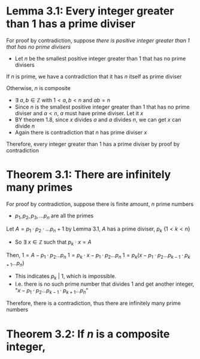 # Lemma 3.1: Every integer greater than 1 has a prime diviser
For proof by contradiction, suppose *there is positive integer greater than 1 that has no prime divisers*
- Let $n$ be the smallest positive integer greater than 1 that has no prime divisers

If $n$ is prime, we have a contradiction that it has $n$ itself as prime diviser

Otherwise, $n$ is composite 
- $\exists \text{ }a,b\in\mathbb{Z}$ with $1<a, b<n$ and $ab=n$
- Since $n$ is the smallest positive integer greater than 1 that has no prime diviser and $a<n$, $a$ must have prime diviser. Let it $x$
- BY theorem 1.8, since $x$ divides $a$ and $a$ divides $n$, we can get $x$ can divide $n$
- Again there is contradiction that $n$ has prime diviser $x$

Therefore, every integer greater than 1 has a prime diviser by proof by contradiction

# Theorem 3.1: There are infinitely many primes
For proof by contradiction, suppose there is finite amount, $n$ prime numbers
- $p_{1}, p_{2}, p_{3}, \dots p_{n}$ are all the primes

Let $A=p_{1}\cdot p_{2}\cdot\dots p_{n}+1$
by Lemma 3.1, $A$ has a prime diviser, $p_{k}\text{ }\{1<k<n\}$ 
- So $\exists \text{ }x\in\mathbb{Z}$ such that $p_{k}\cdot x=A$

Then, $1=A-p_{1}\cdot p_{2} \dots p_{n}$
$1=p_{k}\cdot x-p_{1}\cdot p_{2} \dots p_{n}$
$1=p_{k}(x-p_{1}\cdot p_{2} \dots p_{k-1}\cdot p_{k+1}\dots p_{n})$
- This indicates $p_{k} \text{ | } 1$, which is impossible.
- I.e. there is no such prime number that divides 1 and get another integer, "$x-p_{1}\cdot p_{2} \dots p_{k-1}\cdot p_{k+1}\dots p_{n}$"

Therefore, there is a contradiction, thus there are infinitely many prime numbers

# Theorem 3.2: If $n$ is a composite integer, 